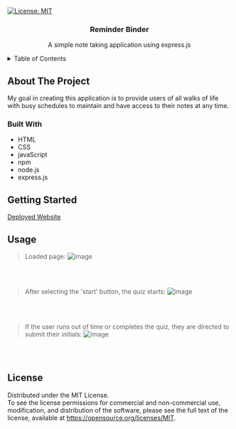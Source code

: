 [![License: MIT](https://img.shields.io/badge/License-MIT-yellow.svg)](https://opensource.org/licenses/MIT)

<a name="readme-top"></a>
<h3 align="center"> Reminder Binder</h3>
<p align="center">
A simple note taking application using express.js
</p>
<!-- Table of content -->
<details>
  <summary>Table of Contents</summary>
  <ol>
    <li>
      <a href="#about-the-project">About The Project</a>
      <ul>
        <li><a href="#built-with">Built With</a></li>
      </ul>
    </li>
    <li>
      <a href="#getting-started">Getting Started</a>
    </li>
    <li><a href="#usage">Usage</a></li>
    <li><a href="#license">License</a></li>
  </ol>
</details>

<!-- ABOUT THE PROJECT -->
## About The Project

My goal in creating this application is to provide users of all walks of life with busy schedules to maintain and have access to their notes at any time. 

### Built With
* HTML
* CSS
* javaScript
* npm
* node.js
* express.js

<!-- GETTING STARTED -->
## Getting Started
<!--Add deployed site link -->
[Deployed Website](https://reminder-binder.herokuapp.com/)

<!-- USAGE EXAMPLES -->
## Usage
>Loaded page:
![image](https://user-images.githubusercontent.com/112664790/236599286-f524365f-4b9f-4115-a1a5-bed2795e09b1.png)

<br>
<br>

>After selecting the 'start' button, the quiz starts: 
![image](https://user-images.githubusercontent.com/112664790/236599335-64bdf70c-84b4-4c66-bd79-945cbcf743b4.png)

<br>
<br>

>If the user runs out of time or completes the quiz, they are directed to submit their initials:
![image](https://user-images.githubusercontent.com/112664790/236599392-9e4e8b73-7369-4a84-8f3a-c217d6066b2f.png)

<br>
<br>

<!-- LICENSE -->
## License

Distributed under the MIT License. </br>
To see the license permissions for commercial and non-commercial use, modification, and distribution of the software, please see the full text of the license, available at https://opensource.org/licenses/MIT.

